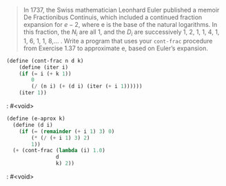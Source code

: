 > In 1737, the Swiss mathematician Leonhard Euler published a memoir De Fractionibus Continuis, which included a continued fraction expansion for $e − 2$, where e is the base of the natural logarithms. In this fraction, the $N_i$ are all 1, and the $D_i$ are successively 1, 2, 1, 1, 4, 1, 1, 6, 1, 1, 8,... . Write a program that uses your `cont-frac` procedure from Exercise 1.37 to approximate e, based on Euler’s expansion.

```scheme :session,"1.38"
(define (cont-frac n d k)
    (define (iter i)
    (if (= i (+ k 1))
        0
        (/ (n i) (+ (d i) (iter (+ i 1))))))
    (iter 1))
```

: #&lt;void>

```scheme :session,"1.38"
(define (e-aprox k)
  (define (d i)
    (if (= (remainder (+ i 1) 3) 0)
        (* (/ (+ i 1) 3) 2)
        1))
  (+ (cont-frac (lambda (i) 1.0)
                d
                k) 2))
```

: #&lt;void>

